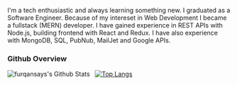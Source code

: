 I'm a tech enthusiastic and always learning something new. I graduated as a Software Engineer. Because of my intereset in Web Development I became a fullstack (MERN) developer. I have gained experience in REST APIs with Node.js, building frontend with React and Redux. I have also experience with MongoDB, SQL, PubNub, MailJet and Google APIs.

### Github Overview

<img align="left" alt="furqansays's Github Stats" src="https://github-readme-stats.vercel.app/api?username=furqansays&show_icons=true" />    &nbsp;
[![Top Langs](https://github-readme-stats.vercel.app/api/top-langs/?username=furqansays)](https://github.com/anuraghazra/github-readme-stats) 


[website]: https://github.com/furqansays/
[twitter]: https://twitter.com/Furqan_say
